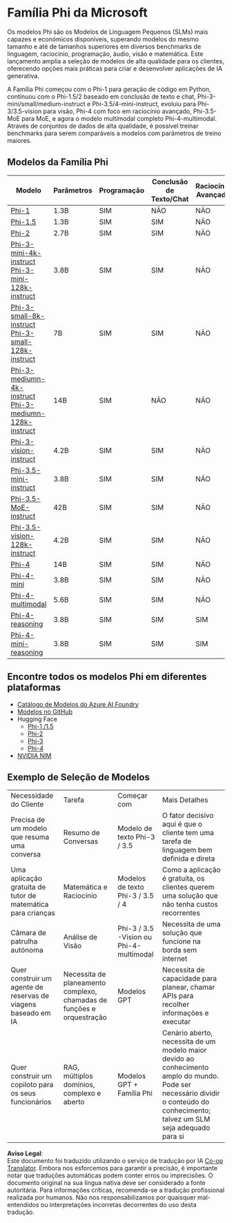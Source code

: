 <!--
CO_OP_TRANSLATOR_METADATA:
{
  "original_hash": "8ef41b679d85adc42be3e0cbee97f7f1",
  "translation_date": "2025-07-18T21:26:35+00:00",
  "source_file": "md/01.Introduction/01/01.PhiFamily.md",
  "language_code": "pt"
}
-->
# Família Phi da Microsoft

Os modelos Phi são os Modelos de Linguagem Pequenos (SLMs) mais capazes e económicos disponíveis, superando modelos do mesmo tamanho e até de tamanhos superiores em diversos benchmarks de linguagem, raciocínio, programação, áudio, visão e matemática. Este lançamento amplia a seleção de modelos de alta qualidade para os clientes, oferecendo opções mais práticas para criar e desenvolver aplicações de IA generativa.

A Família Phi começou com o Phi-1 para geração de código em Python, continuou com o Phi-1.5/2 baseado em conclusão de texto e chat, Phi-3-mini/small/medium-instruct e Phi-3.5/4-mini-instruct, evoluiu para Phi-3/3.5-vision para visão, Phi-4 com foco em raciocínio avançado, Phi-3.5-MoE para MoE, e agora o modelo multimodal completo Phi-4-multimodal. Através de conjuntos de dados de alta qualidade, é possível treinar benchmarks para serem comparáveis a modelos com parâmetros de treino maiores.

## Modelos da Família Phi

<div style="font-size:8px">

| Modelo |Parâmetros|Programação|Conclusão de Texto/Chat|Raciocínio Avançado| Visão | Áudio | MoE |
| - | -  | - | - |- |- |- |- |
|[Phi-1](https://huggingface.co/microsoft/phi-1)|1.3B| SIM| NÃO | NÃO |NÃO |NÃO |NÃO |
|[Phi-1.5](https://huggingface.co/microsoft/phi-1_5)|1.3B| SIM|SIM| NÃO |NÃO |NÃO |NÃO |
|[Phi-2](https://huggingface.co/microsoft/phi-1_5)|2.7B| SIM|SIM| NÃO |NÃO |NÃO |NÃO |
|[Phi-3-mini-4k-instruct](https://huggingface.co/microsoft/Phi-3-mini-4k-instruct)<br/>[Phi-3-mini-128k-instruct](https://huggingface.co/microsoft/Phi-3-mini-128k-instruct)|3.8B| SIM|SIM| NÃO |NÃO |NÃO |NÃO |
|[Phi-3-small-8k-instruct](https://huggingface.co/microsoft/Phi-3-small-8k-instruct)<br/>[Phi-3-small-128k-instruct](https://huggingface.co/microsoft/Phi-3-small-128k-instruct)<br/>|7B| SIM|SIM| NÃO |NÃO |NÃO |NÃO |
|[Phi-3-mediumn-4k-instruct](https://huggingface.co/microsoft/Phi-3-medium-4k-instruct)<br>[Phi-3-mediumn-128k-instruct](https://huggingface.co/microsoft/Phi-3-medium-128k-instruct)|14B|SIM|NÃO| NÃO |NÃO |NÃO |NÃO |
|[Phi-3-vision-instruct](https://huggingface.co/microsoft/Phi-3-vision-128k-instruct)|4.2B|SIM|SIM|NÃO |NÃO |NÃO |NÃO |
|[Phi-3.5-mini-instruct](https://huggingface.co/microsoft/Phi-3.5-mini-instruct)|3.8B|SIM|SIM| NÃO |NÃO |NÃO |NÃO |
|[Phi-3.5-MoE-instruct](https://huggingface.co/microsoft/Phi-3.5-MoE-instruct)|42B|SIM|SIM| NÃO |NÃO |NÃO |SIM |
|[Phi-3.5-vision-128k-instruct](https://huggingface.co/microsoft/Phi-3.5-vision-instruct)|4.2B|SIM|SIM| NÃO |SIM |NÃO |NÃO |
|[Phi-4](https://huggingface.co/microsoft/phi-4)|14B|SIM|SIM| NÃO |NÃO |NÃO |NÃO |
|[Phi-4-mini](https://huggingface.co/microsoft/Phi-4-mini-instruct)|3.8B|SIM|SIM| NÃO |NÃO |NÃO |NÃO |
|[Phi-4-multimodal](https://huggingface.co/microsoft/Phi-4-multimodal-instruct)|5.6B|SIM|SIM| NÃO |SIM |SIM |NÃO |
|[Phi-4-reasoning](https://huggingface.co/microsoft/Phi-4-reasoning)|3.8B|SIM|SIM| SIM |NÃO |NÃO |NÃO |
|[Phi-4-mini-reasoning](https://huggingface.co/microsoft/Phi-4-mini-reasoning)|3.8B|SIM|SIM| SIM |NÃO |NÃO |NÃO |

</div>

## **Encontre todos os modelos Phi em diferentes plataformas**

- [Catálogo de Modelos do Azure AI Foundry](https://ai.azure.com/explore/models?selectedCollection=phi)
- [Modelos no GitHub](https://github.com/marketplace?query=Phi&type=models)
- Hugging Face
  - [Phi-1 /1.5](https://huggingface.co/collections/microsoft/phi-1-6626e29134744e94e222d572)
  - [Phi-2](https://huggingface.co/microsoft/phi-2)
  - [Phi-3](https://huggingface.co/collections/microsoft/phi-3-6626e15e9585a200d2d761e3)
  - [Phi-4](https://huggingface.co/collections/microsoft/phi-4-677e9380e514feb5577a40e4) 
- [NVIDIA NIM](https://build.nvidia.com/search?q=Phi)

## Exemplo de Seleção de Modelos

| | | | |
|-|-|-|-|
|Necessidade do Cliente|Tarefa|Começar com|Mais Detalhes|
|Precisa de um modelo que resuma uma conversa|Resumo de Conversas|Modelo de texto Phi-3 / 3.5|O fator decisivo aqui é que o cliente tem uma tarefa de linguagem bem definida e direta|
|Uma aplicação gratuita de tutor de matemática para crianças|Matemática e Raciocínio|Modelos de texto Phi-3 / 3.5 / 4|Como a aplicação é gratuita, os clientes querem uma solução que não tenha custos recorrentes|
|Câmara de patrulha autónoma|Análise de Visão|Phi-3 / 3.5 -Vision ou Phi-4-multimodal|Necessita de uma solução que funcione na borda sem internet|
|Quer construir um agente de reservas de viagens baseado em IA|Necessita de planeamento complexo, chamadas de funções e orquestração|Modelos GPT|Necessita de capacidade para planear, chamar APIs para recolher informações e executar|
|Quer construir um copiloto para os seus funcionários|RAG, múltiplos domínios, complexo e aberto|Modelos GPT + Família Phi|Cenário aberto, necessita de um modelo maior devido ao conhecimento amplo do mundo. Pode ser necessário dividir o conteúdo do conhecimento; talvez um SLM seja adequado para si|

**Aviso Legal**:  
Este documento foi traduzido utilizando o serviço de tradução por IA [Co-op Translator](https://github.com/Azure/co-op-translator). Embora nos esforcemos para garantir a precisão, é importante notar que traduções automáticas podem conter erros ou imprecisões. O documento original na sua língua nativa deve ser considerado a fonte autoritária. Para informações críticas, recomenda-se a tradução profissional realizada por humanos. Não nos responsabilizamos por quaisquer mal-entendidos ou interpretações incorretas decorrentes do uso desta tradução.